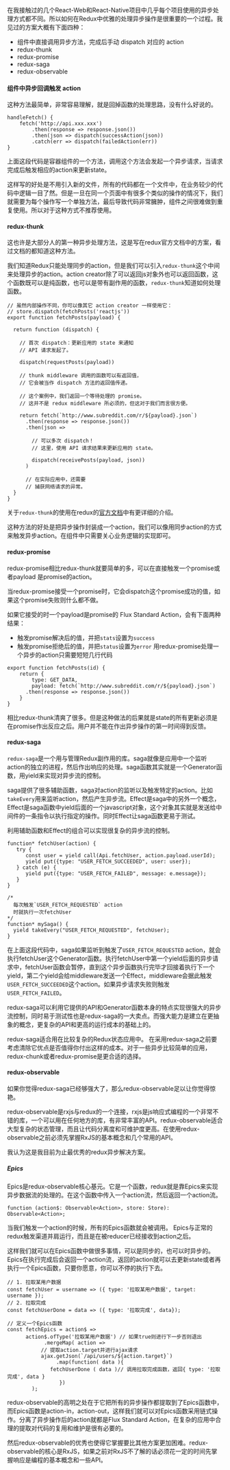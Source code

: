 在我接触过的几个React-Web和React-Native项目中几乎每个项目使用的异步处理方式都不同。所以如何在Redux中优雅的处理异步操作是很重要的一个过程。我见过的方案大概有下面四种：

- 组件中直接调用异步方法，完成后手动 dispatch 对应的 action
- redux-thunk
- redux-promise
- redux-saga
- redux-observable

#### 组件中异步回调触发 action
这种方法最简单，非常容易理解，就是回掉函数的处理思路，没有什么好说的。
```
handleFetch() {
    fetch('http://api.xxx.xxx')
        .then(response => response.json())
        .then(json => dispatch(successAction(json))
        .catch(err => dispatch(failedAction(err))
}
```
上面这段代码是容器组件的一个方法，调用这个方法会发起一个异步请求，当请求完成后触发相应的action来更新state。

这样写的好处是不用引入新的文件，所有的代码都在一个文件中，在业务较少的代码中逻辑一目了然。但是一旦在同一个页面中有很多个类似的操作的情况下，我们就需要为每个操作写一个单独方法，最后导致代码非常臃肿，组件之间很难做到重复使用。所以对于这种方式不推荐使用。

#### redux-thunk
这也许是大部分人的第一种异步处理方法，这是写在redux官方文档中的方案，看过文档的都知道这种方法。

我们知道Redux只能处理同步的action，但是我们可以引入`redux-thunk`这个中间来处理异步的action。action creator除了可以返回js对象外也可以返回函数，这个函数既可以是纯函数，也可以是带有副作用的函数，`redux-thunk`知道如何处理函数。
```
// 虽然内部操作不同，你可以像其它 action creator 一样使用它：
// store.dispatch(fetchPosts('reactjs'))
export function fetchPosts(payload) {

  return function (dispatch) {

    // 首次 dispatch：更新应用的 state 来通知
    // API 请求发起了。

    dispatch(requestPosts(payload))

    // thunk middleware 调用的函数可以有返回值，
    // 它会被当作 dispatch 方法的返回值传递。

    // 这个案例中，我们返回一个等待处理的 promise。
    // 这并不是 redux middleware 所必须的，但这对于我们而言很方便。

    return fetch(`http://www.subreddit.com/r/${payload}.json`)
      .then(response => response.json())
      .then(json =>

        // 可以多次 dispatch！
        // 这里，使用 API 请求结果来更新应用的 state。

        dispatch(receivePosts(payload, json))
      )

      // 在实际应用中，还需要
      // 捕获网络请求的异常。
  }
}
```
关于`redux-thunk`的使用在redux的[官方文档](http://www.redux.org.cn/docs/advanced/AsyncActions.html)中有更详细的介绍。

这种方法的好处是把异步操作封装成一个action，我们可以像用同步action的方式来触发异步action。在组件中只需要关心业务逻辑的实现即可。

#### redux-promise
redux-promise相比redux-thunk就要简单的多，可以在直接触发一个promise或者payload 是promise的action。

当redux-promise接受一个promise时，它会dispatch这个promise成功的值，如果这个promise失败则什么都不做。

如果它接受的时一个payload是promise的 Flux Standard Action，会有下面两种结果：
- 触发promise解决后的值，并把`stats`设置为`success`
- 触发promise拒绝后的值，并把`status`设置为`error`
用redux-promise处理一个异步的action只需要短短几行代码
```
export function fetchPosts(id) {
    return {
        type: GET_DATA,
        payload: fetch(`http://www.subreddit.com/r/${payload}.json`)
      .then(response => response.json())
    }
}
```
相比redux-thunk清爽了很多。但是这种做法的后果就是state的所有更新必须是在promise作出反应之后。用户并不能在作出异步操作的第一时间得到反馈。

#### redux-saga
`redux-saga`是一个用与管理Redux副作用的库。saga就像是应用中一个监听action的独立的进程，然后作出响应的处理。saga函数其实就是一个Generator函数，用yield来实现对异步流的控制。

saga提供了很多辅助函数，saga对action的监听以及触发特定的action。比如`takeEvery`用来监听action，然后产生异步流。Effect是saga中的另外一个概念，Effect是saga函数中yield后面的一个javascript对象，这个对象其实就是发送给中间件的一条指令以执行指定的操作。同时Effect让saga函数更易于测试。

利用辅助函数和Effect的组合可以实现很复杂的异步流的控制。

```
function* fetchUser(action) {
   try {
      const user = yield call(Api.fetchUser, action.payload.userId);
      yield put({type: "USER_FETCH_SUCCEEDED", user: user});
   } catch (e) {
      yield put({type: "USER_FETCH_FAILED", message: e.message});
   }
}

/*
  每次触发`USER_FETCH_REQUESTED` action
  时就执行一次fetchUser
*/
function* mySaga() {
  yield takeEvery("USER_FETCH_REQUESTED", fetchUser);
}
```
在上面这段代码中，saga如果监听到触发了`USER_FETCH_REQUESTED` action，就会执行fetchUser这个Generator函数。执行fetchUser中第一个yield后面的异步请求中，fetchUser函数会暂停，直到这个异步函数执行完毕才回接着执行下一个yield，第二个yield会给middleware发送一个Effect，middleware会据此触发`USER_FETCH_SUCCEEDED`这个action。如果异步请求失败则触发`USER_FETCH_FAILED`。

redux-saga可以利用它提供的API和Generator函数本身的特点实现很强大的异步流控制，同时易于测试性也是redux-saga的一大卖点。而强大能力是建立在更抽象的概念，更复杂的API和更高的运行成本的基础上的。

redux-saga适合用在比较复杂的Redux状态应用中。
在采用redux-saga之前要考虑清除它优点是否值得你付出这样的成本。对于一些异步比较简单的应用，redux-chunk或者redux-promise是更合适的选择。

#### redux-observable

如果你觉得redux-saga已经够强大了，那么redux-observable足以让你觉得惊艳。

redux-observable是rxjs与redux的一个连接，rxjs是js响应式编程的一个非常不错的库，一个可以用在任何地方的库，有非常丰富的API。redux-observable适合大型复杂的状态管理，而且让代码分离度和可维护度更高。在使用redux-observable之前必须先掌握RxJS的基本概念和几个常用的API。

我认为这是我目前为止最优秀的redux异步解决方案。


##### Epics
Epics是redux-observable核心基元。它是一个函数，redux就是靠Epics来实现异步数据流的处理的。在这个函数中传入一个action流，然后返回一个action流。
```
function (action$: Observable<Action>, store: Store): Observable<Action>;
```
当我们触发一个action的时候，所有的Epics函数就会被调用。
Epics与正常的redux触发渠道并肩运行，而且是在被reducer已经接收到action之后。

这样我们就可以在Epics函数中做很多事情，可以是同步的，也可以时异步的。Epics在执行完成后会返回一个action流，返回的action就可以去更新state或者再执行一个Epics函数，只要你愿意，你可以不停的执行下去。
```
// 1. 拉取某用户数据
const fetchUser = username => ({ type: '拉取某用户数据', target: username });
// 2. 拉取完成
const fetchUserDone = data => ({ type: '拉取完成', data});

// 定义一个Epics函数
const fetchEpics = action$ => 
      action$.ofType('拉取某用户数据') // 如果true则进行下一步否则退出
            .mergeMap( action => 
           // 提取action.target并进行ajax请求
           ajax.getJson(`/api/users/${action.target}`)
                .map(function( data ){
              fetchUserDone ( data )// 调用拉取完成函数，返回{ type: '拉取完成', data }
                 })
        );       
```
redux-observable的高明之处在于它把所有的异步操作都提取到了Epics函数中，而Epics函数是action-in，action-out，这样我们就可以对Epics函数采用链式操作。分离了异步操作后的action就都是Flux Standard Action，在复杂的应用中合理的提取对代码的复用和维护是很有必要的。

然后redux-observable的优秀也使得它掌握要比其他方案更加困难。redux-observable的核心是RxJS，如果之前对RxJS不了解的话必须花一定的时间先掌握响应是编程的基本概念和一些API。
